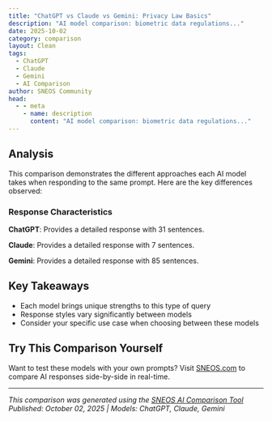 ```yaml
---
title: "ChatGPT vs Claude vs Gemini: Privacy Law Basics"
description: "AI model comparison: biometric data regulations..."
date: 2025-10-02
category: comparison
layout: Clean
tags:
  - ChatGPT
  - Claude
  - Gemini
  - AI Comparison
author: SNEOS Community
head:
  - - meta
    - name: description
      content: "AI model comparison: biometric data regulations..."
---
```


<ChatComparison
  title="ChatGPT vs Claude vs Gemini: Privacy Law Basics"
  prompt="biometric data regulations"
  :responses='{
    "ChatGPT": "Biometric data regulations refer to laws and guidelines governing the collection, storage, processing, and use of biometric information, such as fingerprints, facial recognition, iris scans, voiceprints, and other unique physical or behavioral characteristics used for identification and authentication purposes. These regulations aim to protect individuals\u0027 privacy and security, prevent misuse, and ensure ethical handling of sensitive biometric information.\n\n### Key Aspects of Biometric Data Regulations\n\n1. **Definition of Biometric Data**  \n   Regulations typically define what constitutes biometric data, often as \u0022personal data resulting from specific technical processing relating to the physical, physiological, or behavioral characteristics of an individual.\u0022\n\n2. **Consent Requirements**  \n   Most jurisdictions require explicit, informed consent from individuals before collecting or processing their biometric data.\n\n3. **Purpose Limitation**  \n   Biometric data must be collected and processed only for specified, legitimate purposes, such as identity verification or security.\n\n4. **Data Minimization and Retention**  \n   Only necessary biometric data should be collected, and it must be retained only as long as needed for the intended purpose.\n\n5. **Security Measures**  \n   Organizations must implement strong security protocols to protect biometric data from unauthorized access, breaches, or leaks.\n\n6. **Rights of Data Subjects**  \n   Individuals usually have rights to access their biometric data, correct inaccuracies, and request deletion under certain circumstances.\n\n7. **Transparency and Accountability**  \n   Organizations must be transparent about their biometric data practices and may be required to conduct impact assessments or notify authorities about their processing activities.\n\n### Examples of Biometric Data Regulations by Jurisdiction\n\n- **European Union (GDPR - General Data Protection Regulation)**  \n  Under the GDPR, biometric data is classified as a special category of personal data with enhanced protections. Processing this data generally requires explicit consent or a legal basis, such as vital interests or public interest. Organizations must adhere to strict security and transparency requirements.\n\n- **United States**  \n  There is no comprehensive federal biometric data law, but some states have specific regulations, including:  \n  - **Illinois Biometric Information Privacy Act (BIPA)**: Requires informed consent, data retention policies, and provides private right of action for violations.  \n  - **Texas and Washington**: Have laws regulating biometric data collection and use, mostly focusing on consent and data handling.\n\n- **India (Proposed Personal Data Protection Bill)**  \n  The bill classifies biometric data under sensitive personal data and mandates explicit consent, purpose limitation, and security safeguards.\n\n- **Other Countries**  \n  Many countries are developing or have enacted data protection laws with biometric data provisions, reflecting growing privacy concerns.\n\n### Best Practices for Compliance\n\n- Obtain explicit written consent before collecting biometric data.  \n- Clearly inform individuals about the purpose and scope of biometric data use.  \n- Limit biometric data collection to what is strictly necessary.  \n- Implement strong encryption and access controls.  \n- Regularly audit biometric data handling and processing activities.  \n- Provide mechanisms for individuals to access, correct, or delete their biometric data.  \n- Stay updated with local laws and regulations regarding biometrics.\n\nIf you would like information on a specific country\u0027s biometric data regulations or more detailed guidance, please let me know!",
    "Claude": "# Biometric Data Regulations: Key Overview\n\nBiometric data is subject to strict regulations worldwide due to its sensitive nature and privacy implications. Here\u0027s a comprehensive breakdown:\n\n## **What Constitutes Biometric Data**\n- Fingerprints, facial recognition, iris/retina scans\n- Voice patterns, palm prints, DNA\n- Gait analysis, typing patterns\n- Any unique biological or behavioral characteristics\n\n## **Major Regulatory Frameworks**\n\n### **United States**\n- **Illinois Biometric Information Privacy Act (BIPA)** - Most comprehensive state law\n- **California Consumer Privacy Act (CCPA)** - Includes biometric protections\n- **Federal Trade Commission (FTC)** oversight\n- **HIPAA** for healthcare contexts\n\n### **European Union**\n- **GDPR** treats biometrics as \u0022special category\u0022 data\n- Requires explicit consent or legal basis\n- Enhanced rights for data subjects\n- Strict breach notification requirements\n\n### **Other Jurisdictions**\n- **Canada**: PIPEDA and provincial privacy laws\n- **Australia**: Privacy Act 1988\n- **UK**: Data Protection Act 2018 (post-GDPR)\n\n## **Key Compliance Requirements**\n\n### **Consent \u0026 Notice**\n- Clear, specific consent before collection\n- Detailed privacy notices\n- Purpose limitation principles\n- Right to withdraw consent\n\n### **Data Security**\n- Encryption requirements\n- Access controls\n- Regular security assessments\n- Incident response procedures\n\n### **Individual Rights**\n- Access to collected data\n- Correction/deletion rights\n- Data portability (under GDPR)\n- Opt-out mechanisms\n\n## **Industry-Specific Considerations**\n\n**Employment**: Additional restrictions on employee biometric collection\n**Healthcare**: HIPAA compliance alongside privacy laws\n**Financial Services**: Enhanced security but privacy balance required\n**Education**: Special protections for student data\n\n## **Best Practices**\n1. Conduct privacy impact assessments\n2. Implement privacy-by-design principles\n3. Regular compliance audits\n4. Staff training programs\n5. Clear data retention/deletion policies\n\nWould you like me to elaborate on any specific regulation or compliance aspect?",
    "Gemini": "Biometric data regulations are a complex and evolving area of law, varying significantly across jurisdictions. Generally, these regulations aim to protect individuals\u0027 privacy and security by controlling the collection, storage, use, and sharing of biometric information. Here\u0027s a breakdown of key aspects:\n\n**What is Biometric Data?**\n\nBiometric data refers to measurable physical or behavioral characteristics that can be used to identify an individual. Common examples include:\n\n*   **Facial recognition data:** Data derived from facial scans or images.\n*   **Fingerprints:** Images of fingerprint patterns.\n*   **Iris and retina scans:** Images of the iris or retina of the eye.\n*   **Voiceprints:** Recordings and analysis of voice characteristics.\n*   **Hand geometry:** Measurements of hand size and shape.\n*   **Gait analysis:** Analysis of walking patterns.\n*   **Keystroke dynamics:** Analysis of typing rhythm and pressure.\n*   **DNA:** Deoxyribonucleic acid, although regulations often treat it differently from other biometric data.\n\n**Key Principles and Requirements in Biometric Data Regulations:**\n\n*   **Notice and Consent:**\n\n    *   **Transparency:** Organizations are generally required to provide clear and conspicuous notice to individuals before collecting their biometric data. This notice should explain:\n        *   The specific types of biometric data collected.\n        *   The purpose for which the data will be used.\n        *   How the data will be stored and secured.\n        *   With whom the data will be shared.\n        *   The retention period for the data.\n    *   **Informed Consent:**  Many regulations require explicit consent from individuals before their biometric data can be collected. This consent must be freely given, specific, informed, and unambiguous.  Implied consent (e.g., continued use of a service after notice) is often insufficient.  Consent is often required *each* time the data is used for a new purpose.\n    *   **Right to Refuse/Withdraw Consent:** Individuals must have the right to refuse to provide their biometric data or to withdraw their consent at any time.\n\n*   **Data Minimization:**\n\n    *   Organizations should only collect the minimum amount of biometric data necessary to achieve the specific purpose for which it is being collected.  They should not collect data \u0022just in case\u0022 it might be useful later.\n\n*   **Purpose Limitation:**\n\n    *   Biometric data should only be used for the specific purpose for which it was collected and for which consent was obtained (if applicable).  Using the data for a different, incompatible purpose generally requires new consent.\n\n*   **Data Security:**\n\n    *   Organizations must implement reasonable security measures to protect biometric data from unauthorized access, use, disclosure, alteration, or destruction.  This includes:\n        *   Encryption: Encrypting biometric data both in transit and at rest.\n        *   Access Controls: Limiting access to biometric data to authorized personnel only.\n        *   Regular Security Audits: Conducting regular security audits to identify and address vulnerabilities.\n        *   Employee Training: Training employees on proper data security practices.\n    *   Many regulations require a written security plan.\n\n*   **Storage Limitation/Retention:**\n\n    *   Biometric data should only be retained for as long as necessary to fulfill the purpose for which it was collected. Once the purpose is fulfilled, the data should be securely deleted.\n    *   Many regulations specify maximum retention periods.\n\n*   **Data Accuracy and Integrity:**\n\n    *   Organizations should take steps to ensure that biometric data is accurate and up-to-date.\n    *   Individuals may have the right to access their biometric data and request corrections if it is inaccurate.\n\n*   **Restrictions on Sale or Sharing:**\n\n    *   Many regulations prohibit the sale, lease, or other commercialization of biometric data.\n    *   Sharing biometric data with third parties may be restricted or require additional consent.\n\n*   **Private Right of Action:**\n\n    *   Some laws grant individuals the right to sue organizations that violate the biometric data regulations.  This can create significant financial risk for non-compliance.\n\n*   **Accountability and Governance:**\n\n    *   Organizations should establish clear policies and procedures for handling biometric data.\n    *   They should designate individuals responsible for overseeing compliance with biometric data regulations.\n\n**Key Jurisdictions and Laws:**\n\n*   **United States:**\n    *   **Illinois Biometric Information Privacy Act (BIPA):** One of the most stringent and well-known biometric privacy laws. It requires informed consent, reasonable security measures, and prohibits the sale of biometric data.  Critically, BIPA provides a private right of action with significant statutory damages.\n    *   **Texas Biometric Privacy Act:** Similar to BIPA but lacks a private right of action.\n    *   **Washington Biometric Privacy Law:** Requires notice and consent but has a lower standard of care.\n    *   **California Consumer Privacy Act (CCPA) / California Privacy Rights Act (CPRA):**  While not specifically targeting biometric data, CCPA/CPRA classifies biometric information as \u0022sensitive personal information\u0022 and provides consumers with rights over their data, including the right to access, delete, and correct it.\n    *   **State Laws:** Other states have enacted or are considering biometric data laws.\n*   **European Union:**\n    *   **General Data Protection Regulation (GDPR):**  Biometric data is considered a special category of personal data under the GDPR, requiring stricter processing conditions.  Processing biometric data for the purpose of uniquely identifying a natural person is generally prohibited unless certain exceptions apply (e.g., explicit consent, legal obligation).\n*   **United Kingdom:**\n    *   **Data Protection Act 2018:** Implements the GDPR in the UK.\n*   **Canada:**\n    *   **Personal Information Protection and Electronic Documents Act (PIPEDA):** Applies to biometric data collected, used, or disclosed in the course of commercial activities. Requires consent and reasonable security safeguards.\n*   **Other Countries:** Many other countries are developing or have implemented biometric data regulations.\n\n**Specific Industries and Applications:**\n\n*   **Employment:**  Biometric time clocks, security access systems, and employee monitoring.  This is a major area of litigation.\n*   **Retail:** Facial recognition for loss prevention, personalized marketing, and customer loyalty programs.\n*   **Healthcare:** Patient identification, access control to medical records.\n*   **Finance:** Authentication for online banking, identity verification.\n*   **Law Enforcement:** Criminal identification, surveillance.\n*   **Education:** School attendance tracking, security access.\n\n**Challenges and Considerations:**\n\n*   **Defining \u0022Biometric Data\u0022:** The definition of biometric data can vary across jurisdictions, leading to uncertainty about which data is subject to regulation.\n*   **Technology Evolution:** New biometric technologies are constantly emerging, requiring regulations to adapt.\n*   **Balancing Security and Privacy:**  Biometric data can enhance security, but regulations must balance this with individual privacy rights.\n*   **Enforcement:** Effective enforcement of biometric data regulations is crucial to protect individuals\u0027 rights.\n*   **Cross-border Data Transfers:**  Transferring biometric data across international borders can be complex due to varying legal requirements.\n\n**Best Practices for Compliance:**\n\n*   **Conduct a Data Inventory:** Identify all biometric data collected, stored, and used by the organization.\n*   **Develop a Privacy Policy:** Create a clear and comprehensive privacy policy that explains how biometric data is handled.\n*   **Implement Security Measures:** Implement appropriate technical and organizational security measures to protect biometric data.\n*   **Train Employees:** Train employees on biometric data privacy and security requirements.\n*   **Obtain Consent:** Obtain informed consent from individuals before collecting their biometric data (where required).\n*   **Comply with Data Subject Rights:** Respect individuals\u0027 rights to access, correct, and delete their biometric data.\n*   **Monitor and Update:** Regularly monitor and update privacy policies and security measures to reflect changes in technology and regulations.\n*   **Consult with Legal Counsel:**  Seek legal advice to ensure compliance with applicable biometric data regulations.\n\n**In summary,** biometric data regulations are a rapidly evolving area of law.  Organizations that collect, store, or use biometric data must understand and comply with the applicable regulations to avoid legal risks and protect individuals\u0027 privacy.  It is essential to stay informed about the latest developments in this field and to seek legal advice when necessary.  The Illinois BIPA continues to be the gold standard and the most litigated biometric privacy law in the United States.\n"
  }'
  published-date="02:13"
/>

## Analysis

This comparison demonstrates the different approaches each AI model takes when responding to the same prompt. Here are the key differences observed:

### Response Characteristics

**ChatGPT**: Provides a detailed response with 31 sentences. 

**Claude**: Provides a detailed response with 7 sentences. 

**Gemini**: Provides a detailed response with 85 sentences. 

## Key Takeaways

- Each model brings unique strengths to this type of query
- Response styles vary significantly between models
- Consider your specific use case when choosing between these models

## Try This Comparison Yourself

Want to test these models with your own prompts? Visit [SNEOS.com](https://sneos.com) to compare AI responses side-by-side in real-time.

---

*This comparison was generated using the [SNEOS AI Comparison Tool](https://sneos.com)*
*Published: October 02, 2025 | Models: ChatGPT, Claude, Gemini*
